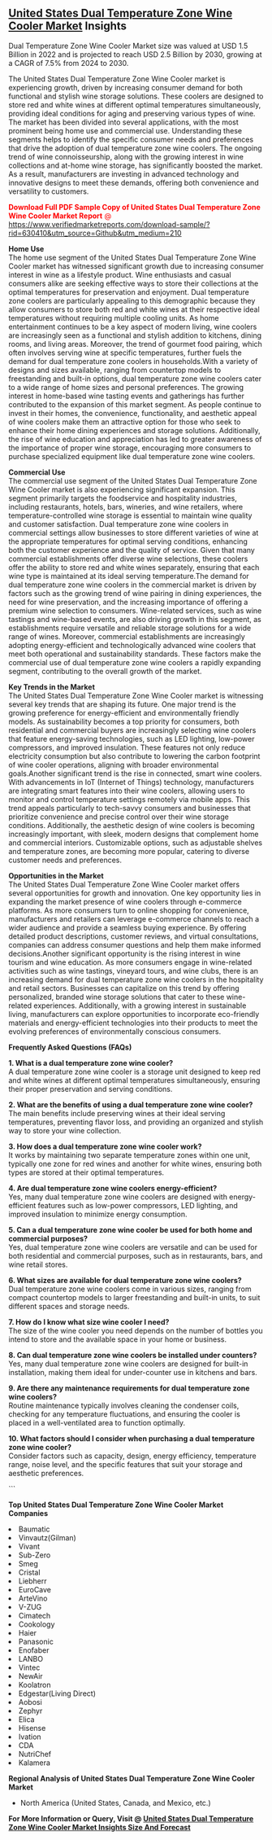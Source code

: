 <h2><a href="https://www.verifiedmarketreports.com/download-sample/?rid=630410&amp;utm_source=Github&amp;utm_medium=210" target="_blank">United States Dual Temperature Zone Wine Cooler Market</a> Insights</h2><p>Dual Temperature Zone Wine Cooler Market size was valued at USD 1.5 Billion in 2022 and is projected to reach USD 2.5 Billion by 2030, growing at a CAGR of 7.5% from 2024 to 2030.</p><p><p>The United States Dual Temperature Zone Wine Cooler market is experiencing growth, driven by increasing consumer demand for both functional and stylish wine storage solutions. These coolers are designed to store red and white wines at different optimal temperatures simultaneously, providing ideal conditions for aging and preserving various types of wine. The market has been divided into several applications, with the most prominent being home use and commercial use. Understanding these segments helps to identify the specific consumer needs and preferences that drive the adoption of dual temperature zone wine coolers. The ongoing trend of wine connoisseurship, along with the growing interest in wine collections and at-home wine storage, has significantly boosted the market. As a result, manufacturers are investing in advanced technology and innovative designs to meet these demands, offering both convenience and versatility to customers. <p><span class=""><span style="color: #ff0000;"><strong>Download Full PDF Sample Copy of United States Dual Temperature Zone Wine Cooler Market Report</strong> @ </span><a href="https://www.verifiedmarketreports.com/download-sample/?rid=630410&amp;utm_source=Github&amp;utm_medium=210" target="_blank">https://www.verifiedmarketreports.com/download-sample/?rid=630410&amp;utm_source=Github&amp;utm_medium=210</a></span></p></p><p><strong>Home Use</strong><br>The home use segment of the United States Dual Temperature Zone Wine Cooler market has witnessed significant growth due to increasing consumer interest in wine as a lifestyle product. Wine enthusiasts and casual consumers alike are seeking effective ways to store their collections at the optimal temperatures for preservation and enjoyment. Dual temperature zone coolers are particularly appealing to this demographic because they allow consumers to store both red and white wines at their respective ideal temperatures without requiring multiple cooling units. As home entertainment continues to be a key aspect of modern living, wine coolers are increasingly seen as a functional and stylish addition to kitchens, dining rooms, and living areas. Moreover, the trend of gourmet food pairing, which often involves serving wine at specific temperatures, further fuels the demand for dual temperature zone coolers in households.With a variety of designs and sizes available, ranging from countertop models to freestanding and built-in options, dual temperature zone wine coolers cater to a wide range of home sizes and personal preferences. The growing interest in home-based wine tasting events and gatherings has further contributed to the expansion of this market segment. As people continue to invest in their homes, the convenience, functionality, and aesthetic appeal of wine coolers make them an attractive option for those who seek to enhance their home dining experiences and storage solutions. Additionally, the rise of wine education and appreciation has led to greater awareness of the importance of proper wine storage, encouraging more consumers to purchase specialized equipment like dual temperature zone wine coolers.</p><p><strong>Commercial Use</strong><br>The commercial use segment of the United States Dual Temperature Zone Wine Cooler market is also experiencing significant expansion. This segment primarily targets the foodservice and hospitality industries, including restaurants, hotels, bars, wineries, and wine retailers, where temperature-controlled wine storage is essential to maintain wine quality and customer satisfaction. Dual temperature zone wine coolers in commercial settings allow businesses to store different varieties of wine at the appropriate temperatures for optimal serving conditions, enhancing both the customer experience and the quality of service. Given that many commercial establishments offer diverse wine selections, these coolers offer the ability to store red and white wines separately, ensuring that each wine type is maintained at its ideal serving temperature.The demand for dual temperature zone wine coolers in the commercial market is driven by factors such as the growing trend of wine pairing in dining experiences, the need for wine preservation, and the increasing importance of offering a premium wine selection to consumers. Wine-related services, such as wine tastings and wine-based events, are also driving growth in this segment, as establishments require versatile and reliable storage solutions for a wide range of wines. Moreover, commercial establishments are increasingly adopting energy-efficient and technologically advanced wine coolers that meet both operational and sustainability standards. These factors make the commercial use of dual temperature zone wine coolers a rapidly expanding segment, contributing to the overall growth of the market.</p><p><strong>Key Trends in the Market</strong><br>The United States Dual Temperature Zone Wine Cooler market is witnessing several key trends that are shaping its future. One major trend is the growing preference for energy-efficient and environmentally friendly models. As sustainability becomes a top priority for consumers, both residential and commercial buyers are increasingly selecting wine coolers that feature energy-saving technologies, such as LED lighting, low-power compressors, and improved insulation. These features not only reduce electricity consumption but also contribute to lowering the carbon footprint of wine cooler operations, aligning with broader environmental goals.Another significant trend is the rise in connected, smart wine coolers. With advancements in IoT (Internet of Things) technology, manufacturers are integrating smart features into their wine coolers, allowing users to monitor and control temperature settings remotely via mobile apps. This trend appeals particularly to tech-savvy consumers and businesses that prioritize convenience and precise control over their wine storage conditions. Additionally, the aesthetic design of wine coolers is becoming increasingly important, with sleek, modern designs that complement home and commercial interiors. Customizable options, such as adjustable shelves and temperature zones, are becoming more popular, catering to diverse customer needs and preferences.</p><p><strong>Opportunities in the Market</strong><br>The United States Dual Temperature Zone Wine Cooler market offers several opportunities for growth and innovation. One key opportunity lies in expanding the market presence of wine coolers through e-commerce platforms. As more consumers turn to online shopping for convenience, manufacturers and retailers can leverage e-commerce channels to reach a wider audience and provide a seamless buying experience. By offering detailed product descriptions, customer reviews, and virtual consultations, companies can address consumer questions and help them make informed decisions.Another significant opportunity is the rising interest in wine tourism and wine education. As more consumers engage in wine-related activities such as wine tastings, vineyard tours, and wine clubs, there is an increasing demand for dual temperature zone wine coolers in the hospitality and retail sectors. Businesses can capitalize on this trend by offering personalized, branded wine storage solutions that cater to these wine-related experiences. Additionally, with a growing interest in sustainable living, manufacturers can explore opportunities to incorporate eco-friendly materials and energy-efficient technologies into their products to meet the evolving preferences of environmentally conscious consumers.</p><p><strong>Frequently Asked Questions (FAQs)</strong></p><p><strong>1. What is a dual temperature zone wine cooler?</strong><br>A dual temperature zone wine cooler is a storage unit designed to keep red and white wines at different optimal temperatures simultaneously, ensuring their proper preservation and serving conditions.</p><p><strong>2. What are the benefits of using a dual temperature zone wine cooler?</strong><br>The main benefits include preserving wines at their ideal serving temperatures, preventing flavor loss, and providing an organized and stylish way to store your wine collection.</p><p><strong>3. How does a dual temperature zone wine cooler work?</strong><br>It works by maintaining two separate temperature zones within one unit, typically one zone for red wines and another for white wines, ensuring both types are stored at their optimal temperatures.</p><p><strong>4. Are dual temperature zone wine coolers energy-efficient?</strong><br>Yes, many dual temperature zone wine coolers are designed with energy-efficient features such as low-power compressors, LED lighting, and improved insulation to minimize energy consumption.</p><p><strong>5. Can a dual temperature zone wine cooler be used for both home and commercial purposes?</strong><br>Yes, dual temperature zone wine coolers are versatile and can be used for both residential and commercial purposes, such as in restaurants, bars, and wine retail stores.</p><p><strong>6. What sizes are available for dual temperature zone wine coolers?</strong><br>Dual temperature zone wine coolers come in various sizes, ranging from compact countertop models to larger freestanding and built-in units, to suit different spaces and storage needs.</p><p><strong>7. How do I know what size wine cooler I need?</strong><br>The size of the wine cooler you need depends on the number of bottles you intend to store and the available space in your home or business.</p><p><strong>8. Can dual temperature zone wine coolers be installed under counters?</strong><br>Yes, many dual temperature zone wine coolers are designed for built-in installation, making them ideal for under-counter use in kitchens and bars.</p><p><strong>9. Are there any maintenance requirements for dual temperature zone wine coolers?</strong><br>Routine maintenance typically involves cleaning the condenser coils, checking for any temperature fluctuations, and ensuring the cooler is placed in a well-ventilated area to function optimally.</p><p><strong>10. What factors should I consider when purchasing a dual temperature zone wine cooler?</strong><br>Consider factors such as capacity, design, energy efficiency, temperature range, noise level, and the specific features that suit your storage and aesthetic preferences.</p>```</p><p><strong>Top United States Dual Temperature Zone Wine Cooler Market Companies</strong></p><div data-test-id=""><p><li>Baumatic</li><li> Vinvautz(Gilman)</li><li> Vivant</li><li> Sub-Zero</li><li> Smeg</li><li> Cristal</li><li> Liebherr</li><li> EuroCave</li><li> ArteVino</li><li> V-ZUG</li><li> Cimatech</li><li> Cookology</li><li> Haier</li><li> Panasonic</li><li> Enofaber</li><li> LANBO</li><li> Vintec</li><li> NewAir</li><li> Koolatron</li><li> Edgestar(Living Direct)</li><li> Aobosi</li><li> Zephyr</li><li> Elica</li><li> Hisense</li><li> Ivation</li><li> CDA</li><li> NutriChef</li><li> Kalamera</li></p><div><strong>Regional Analysis of&nbsp;United States Dual Temperature Zone Wine Cooler Market</strong></div><ul><li dir="ltr"><p dir="ltr">North America&nbsp;(United States, Canada, and Mexico, etc.)</p></li></ul><p><strong>For More Information or Query, Visit @&nbsp;</strong><strong><a href="https://www.verifiedmarketreports.com/product/dual-temperature-zone-wine-cooler-market/?utm_source=Github&amp;utm_medium=210" target="_blank">United States Dual Temperature Zone Wine Cooler Market Insights Size And Forecast</a></strong></p></div>
